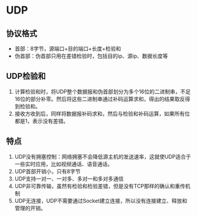 # UDP

## 协议格式

- 首部：8字节，源端口+目的端口+长度+检验和
- 伪首部：伪首部只用在差错检验时，包括目的ip、源ip、数据长度等

## UDP检验和

1. 计算检验和时，将UDP整个数据报和伪首部划分为多个16位的二进制串，不足16位的部分补零。然后将这些二进制串通过补码运算求和，得出的结果取反得到检验和。
2. 接收方收到后，同样将数据报补码求和，然后与检验和补码运算，如果所有位都是1，表示没有差错。

## 特点

1. UDP没有拥塞控制：网络拥塞不会降低源主机的发送速率，这就使UDP适合于一些实时应用，比如视频通话、语音通话。
2. UDP首部开销小，只有8字节
3. UDP支持一对一、一对多、多对一和多对多通信
4. UDP非可靠传输，虽然有检验和检验差错，但是没有TCP那样的确认和重传机制
5. UDP无连接，UDP不需要通过Socket建立连接，所以没有连接建立、释放和管理的开销。